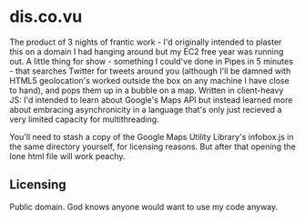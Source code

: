 # dis.co.vu

The product of 3 nights of frantic work - I'd originally intended to plaster this on a domain I had hanging around but my EC2 free year was running out. A little thing for show - something I could've done in Pipes in 5 minutes - that searches Twitter for tweets around you (although I'll be damned with HTML5 geolocation's worked outside the box on any machine I have close to hand), and pops them up in a bubble on a map. Written in client-heavy JS: I'd intended to learn about Google's Maps API but instead learned more about embracing asynchronicity in a language that's only just recieved a very limited capacity for multithreading.

You'll need to stash a copy of the Google Maps Utility Library's infobox.js in the same directory yourself, for licensing reasons. But after that opening the lone html file will work peachy.

## Licensing

Public domain. God knows anyone would want to use my code anyway.